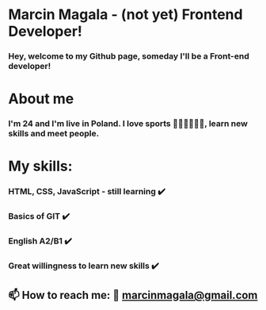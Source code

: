 # Marcin Magala - (not yet) Frontend Developer!
### Hey, welcome to my Github page, someday I'll be a Front-end developer!
# About me
### I'm 24 and I'm live in Poland. I love sports 🚴‍♂️🚵‍♀️🏃‍♂️, learn new skills and meet people.
# My skills:
### HTML, CSS, JavaScript - still learning :heavy_check_mark:
### Basics of GIT :heavy_check_mark:
### English A2/B1 :heavy_check_mark:
### Great willingness to learn new skills :heavy_check_mark:
## 📫 How to reach me: 📧 marcinmagala@gmail.com

<!--
**marcinmagala/marcinmagala** is a ✨ _special_ ✨ repository because its `README.md` (this file) appears on your GitHub profile.

Here are some ideas to get you started:

- 🔭 I’m currently working on ...
- 🌱 I’m currently learning ...
- 👯 I’m looking to collaborate on ...
- 🤔 I’m looking for help with ...
- 💬 Ask me about ...
- 📫 How to reach me: ...
- 😄 Pronouns: ...
- ⚡ Fun fact: ...
-->
